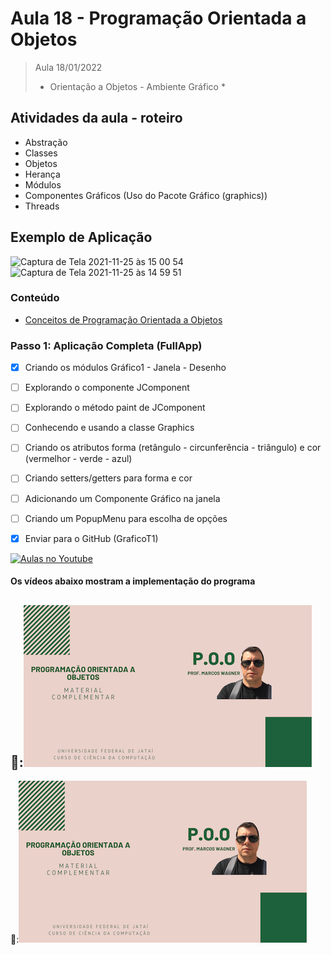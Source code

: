 # Aula 18 - Programação Orientada a Objetos

> Aula 18/01/2022
> 
>  * Orientação a Objetos - Ambiente Gráfico *

## Atividades da aula - roteiro
- Abstração
- Classes
- Objetos
- Herança
- Módulos
- Componentes Gráficos (Uso do Pacote Gráfico (graphics))
- Threads

## Exemplo de Aplicação 
![Captura de Tela 2021-11-25 às 15 00 54](https://user-images.githubusercontent.com/81576640/143485945-9d10a8a8-3dfd-438d-81d5-6bfefde76b1d.png)
![Captura de Tela 2021-11-25 às 14 59 51](https://user-images.githubusercontent.com/81576640/143485946-060cc4ee-7e7c-4c59-968e-bc5e5c2ab0ec.png)




### Conteúdo
- [Conceitos de Programação Orientada a Objetos](Conteudo_POO.pdf)


### Passo 1: Aplicação Completa (FullApp)
- [x]  Criando os módulos Gráfico1 - Janela - Desenho
- [ ]  Explorando o componente JComponent
- [ ]  Explorando o método paint de JComponent
- [ ]  Conhecendo e usando a classe Graphics
- [ ]  Criando os atributos forma (retângulo - circunferência - triângulo) e cor (vermelhor - verde - azul)
- [ ]  Criando setters/getters para forma e cor
- [ ]  Adicionando um Componente Gráfico na janela
- [ ]  Criando um PopupMenu para escolha de opções
- [x]  Enviar para o GitHub (GraficoT1) 


[![Aulas no Youtube](https://github.com/marcoswagner-commits/gestao_obras_aula_daw/blob/cb3e2ea9547f9ddc831277f07919c3e78451eb92/yt-icon.png)](https://www.youtube.com/channel/UCfO-aJxKLqau0TnL0AfNAvA)

####  Os vídeos abaixo mostram a implementação do programa

🥇:[![material complementar aula18](Capa_Videos_POO.png)](https://www.youtube.com/watch?v=t5qBmiVU2Ho)
-
🥈:[![material complementar aula18](Capa_Videos_POO.png)](https://www.youtube.com/watch?v=2FiSekBqPXw)



